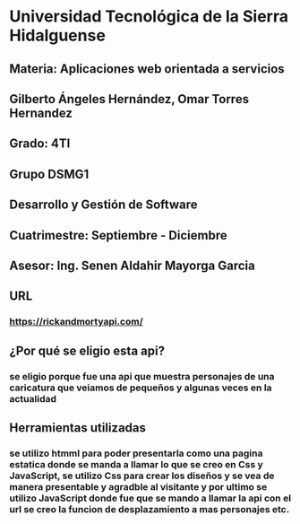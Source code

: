# Universidad Tecnológica de la Sierra Hidalguense

## Materia: Aplicaciones web orientada a servicios

## Gilberto Ángeles Hernández, Omar Torres Hernandez

## Grado: 4TI

## Grupo DSMG1

## Desarrollo y Gestión de Software

## Cuatrimestre: Septiembre - Diciembre

## Asesor: Ing. Senen Aldahir Mayorga Garcia

## URL
### https://rickandmortyapi.com/

## ¿Por qué se eligio esta api?
### se eligio porque fue una api que muestra personajes de una caricatura que veiamos de pequeños y algunas veces en la actualidad

## Herramientas utilizadas
### se utilizo htmml para poder presentarla como una pagina estatica donde se manda a llamar lo que se creo en Css y JavaScript, se utilizo Css para crear los diseños y se vea de manera presentable y agradble al visitante y por ultimo se utilizo JavaScript donde fue que se mando a llamar la api con el url se creo la funcion de desplazamiento a mas personajes etc.
